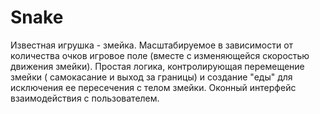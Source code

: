 # Snake

Известная игрушка - змейка. Масштабируемое в зависимости от количества очков игровое поле (вместе с изменяющейся скоростью движения змейки).
Простая логика, контролирующая перемещение змейки ( самокасание и выход за границы) и создание "еды" для исключения ее пересечения с телом змейки.
Оконный интерфейс взаимодействия с пользователем.
